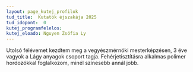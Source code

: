 ```yaml
---
layout: page_kutej_profilok
tud_title:  Kutatók éjszakája 2025
tud_idopont:  0
kutej_programfelelos: 
kutej_eloado: Nguyen Zsófia Ly 
---
```


Utolsó félévemet kezdtem meg a vegyészmérnöki mesterképzésen, 3 éve vagyok a Lágy anyagok csoport tagja. 
Fehérjetisztításra alkalmas polimer hordozókkal foglalkozom, minél színesebb annál jobb. 
